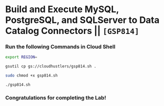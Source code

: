 # Build and Execute MySQL, PostgreSQL, and SQLServer to Data Catalog Connectors || `[GSP814]`

### Run the following Commands in Cloud Shell

```bash
export REGION=
```

```bash
gsutil cp gs://cloudhustlers/gsp814.sh .

sudo chmod +x gsp814.sh

./gsp814.sh
```

### Congratulations for completing the Lab!